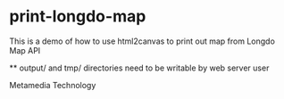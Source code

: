 # print-longdo-map

This is a demo of how to use html2canvas to print out map from Longdo Map API

** output/ and tmp/ directories need to be writable by web server user

Metamedia Technology
